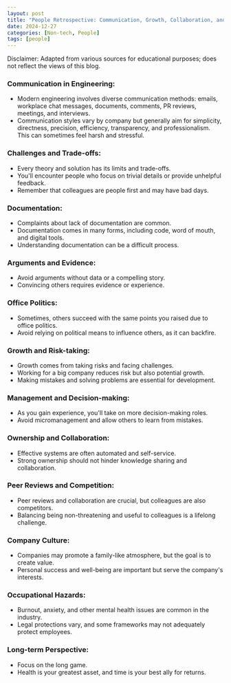 ```yaml
---
layout: post
title: "People Retrospective: Communication, Growth, Collaboration, and Challenges"
date: 2024-12-27
categories: [Non-tech, People]
tags: [people]
---
```


Disclaimer: Adapted from various sources for educational purposes; does not reflect the views of this blog.

### Communication in Engineering:
- Modern engineering involves diverse communication methods: emails, workplace chat messages, documents, comments, PR reviews, meetings, and interviews.
- Communication styles vary by company but generally aim for simplicity, directness, precision, efficiency, transparency, and professionalism. This can sometimes feel harsh and stressful.

### Challenges and Trade-offs:
- Every theory and solution has its limits and trade-offs.
- You'll encounter people who focus on trivial details or provide unhelpful feedback.
- Remember that colleagues are people first and may have bad days.

### Documentation:
- Complaints about lack of documentation are common.
- Documentation comes in many forms, including code, word of mouth, and digital tools.
- Understanding documentation can be a difficult process.

### Arguments and Evidence:
- Avoid arguments without data or a compelling story.
- Convincing others requires evidence or experience.

### Office Politics:
- Sometimes, others succeed with the same points you raised due to office politics.
- Avoid relying on political means to influence others, as it can backfire.

### Growth and Risk-taking:
- Growth comes from taking risks and facing challenges.
- Working for a big company reduces risk but also potential growth.
- Making mistakes and solving problems are essential for development.

### Management and Decision-making:
- As you gain experience, you'll take on more decision-making roles.
- Avoid micromanagement and allow others to learn from mistakes.

### Ownership and Collaboration:
- Effective systems are often automated and self-service.
- Strong ownership should not hinder knowledge sharing and collaboration.

### Peer Reviews and Competition:
- Peer reviews and collaboration are crucial, but colleagues are also competitors.
- Balancing being non-threatening and useful to colleagues is a lifelong challenge.

### Company Culture:
- Companies may promote a family-like atmosphere, but the goal is to create value.
- Personal success and well-being are important but serve the company's interests.

### Occupational Hazards:
- Burnout, anxiety, and other mental health issues are common in the industry.
- Legal protections vary, and some frameworks may not adequately protect employees.

### Long-term Perspective:
- Focus on the long game.
- Health is your greatest asset, and time is your best ally for returns.
